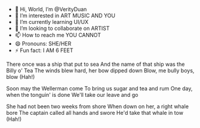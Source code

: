 - 👋 Hi, World, I’m @VerityDuan
- 👀 I’m interested in ART MUSIC AND YOU
- 🌱 I’m currently learning UI/UX
- 💞️ I’m looking to collaborate on ARTIST
- 📫 How to reach me YOU CANNOT
- 😄 Pronouns: SHE/HER
- ⚡ Fun fact: I AM 6 FEET

There once was a ship that put to sea
And the name of that ship was the Billy o' Tea
The winds blew hard, her bow dipped down
Blow, me bully boys, blow (Hah!)

Soon may the Wellerman come
To bring us sugar and tea and rum
One day, when the tonguin' is done
We'll take our leave and go

She had not been two weeks from shore
When down on her, a right whale bore
The captain called all hands and swore
He'd take that whale in tow (Hah!)
